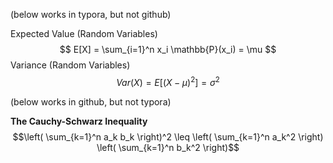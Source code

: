 (below works in typora, but not github)

Expected Value (Random Variables)
$$
E[X] =   \sum_{i=1}^n x_i \mathbb{P}(x_i) = \mu
$$
Variance (Random Variables)
$$
Var(X) = E[(X - \mu)^2] = \sigma^2
$$



(below works in github, but not typora)

**The Cauchy-Schwarz Inequality**
$$\left( \sum_{k=1}^n a_k b_k \right)^2 \leq \left( \sum_{k=1}^n a_k^2 \right) \left( \sum_{k=1}^n b_k^2 \right)$$

